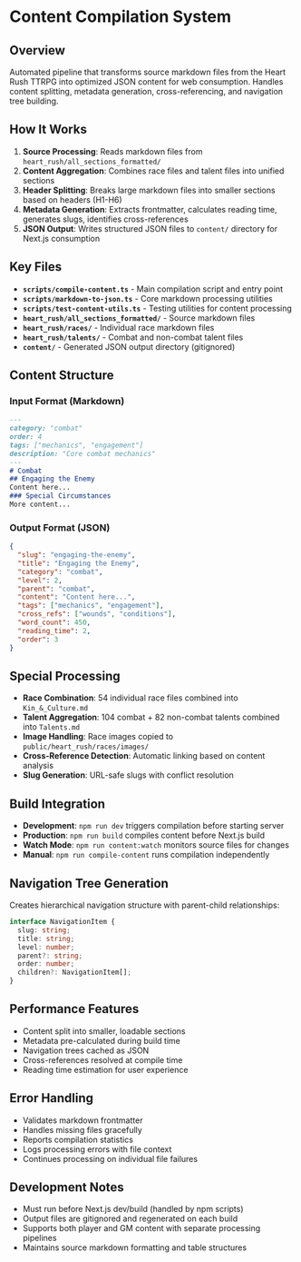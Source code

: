 # Content Compilation System

## Overview
Automated pipeline that transforms source markdown files from the Heart Rush TTRPG into optimized JSON content for web consumption. Handles content splitting, metadata generation, cross-referencing, and navigation tree building.

## How It Works
1. **Source Processing**: Reads markdown files from `heart_rush/all_sections_formatted/`
2. **Content Aggregation**: Combines race files and talent files into unified sections
3. **Header Splitting**: Breaks large markdown files into smaller sections based on headers (H1-H6)
4. **Metadata Generation**: Extracts frontmatter, calculates reading time, generates slugs, identifies cross-references
5. **JSON Output**: Writes structured JSON files to `content/` directory for Next.js consumption

## Key Files
- **`scripts/compile-content.ts`** - Main compilation script and entry point
- **`scripts/markdown-to-json.ts`** - Core markdown processing utilities
- **`scripts/test-content-utils.ts`** - Testing utilities for content processing
- **`heart_rush/all_sections_formatted/`** - Source markdown files
- **`heart_rush/races/`** - Individual race markdown files
- **`heart_rush/talents/`** - Combat and non-combat talent files
- **`content/`** - Generated JSON output directory (gitignored)

## Content Structure
### Input Format (Markdown)
```markdown
---
category: "combat"
order: 4
tags: ["mechanics", "engagement"]
description: "Core combat mechanics"
---
# Combat
## Engaging the Enemy
Content here...
### Special Circumstances
More content...
```

### Output Format (JSON)
```json
{
  "slug": "engaging-the-enemy",
  "title": "Engaging the Enemy",
  "category": "combat",
  "level": 2,
  "parent": "combat",
  "content": "Content here...",
  "tags": ["mechanics", "engagement"],
  "cross_refs": ["wounds", "conditions"],
  "word_count": 450,
  "reading_time": 2,
  "order": 3
}
```

## Special Processing
- **Race Combination**: 54 individual race files combined into `Kin_&_Culture.md`
- **Talent Aggregation**: 104 combat + 82 non-combat talents combined into `Talents.md`
- **Image Handling**: Race images copied to `public/heart_rush/races/images/`
- **Cross-Reference Detection**: Automatic linking based on content analysis
- **Slug Generation**: URL-safe slugs with conflict resolution

## Build Integration
- **Development**: `npm run dev` triggers compilation before starting server
- **Production**: `npm run build` compiles content before Next.js build
- **Watch Mode**: `npm run content:watch` monitors source files for changes
- **Manual**: `npm run compile-content` runs compilation independently

## Navigation Tree Generation
Creates hierarchical navigation structure with parent-child relationships:
```typescript
interface NavigationItem {
  slug: string;
  title: string;
  level: number;
  parent?: string;
  order: number;
  children?: NavigationItem[];
}
```

## Performance Features
- Content split into smaller, loadable sections
- Metadata pre-calculated during build time
- Navigation trees cached as JSON
- Cross-references resolved at compile time
- Reading time estimation for user experience

## Error Handling
- Validates markdown frontmatter
- Handles missing files gracefully
- Reports compilation statistics
- Logs processing errors with file context
- Continues processing on individual file failures

## Development Notes
- Must run before Next.js dev/build (handled by npm scripts)
- Output files are gitignored and regenerated on each build
- Supports both player and GM content with separate processing pipelines
- Maintains source markdown formatting and table structures
